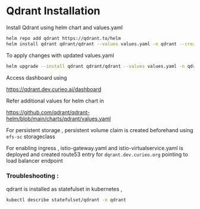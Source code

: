 # Qdrant Installation

Install Qdrant using helm chart and values.yaml

```bash
helm repo add qdrant https://qdrant.to/helm
helm install qdrant qdrant/qdrant --values values.yaml -n qdrant --create-namespace

```

To apply changes with updated values.yaml

```bash
helm upgrade --install qdrant qdrant/qdrant --values values.yaml -n qdrant

```

Access dashboard using 

https://qdrant.dev.curieo.ai/dashboard


Refer additional values for helm chart in 

https://github.com/qdrant/qdrant-helm/blob/main/charts/qdrant/values.yaml 


For persistent storage , persistent volume claim is created beforehand using `efs-sc` storageclass

For enabling ingress , istio-gateway.yaml and istio-virtualservice.yaml is deployed and created route53 entry for `dqrant.dev.curieo.org` pointing to load balancer endpoint


### Troubleshooting :

qdrant is installed as statefulset in kubernetes , 

```bash
kubectl describe statefulset/qdrant -n qdrant

```